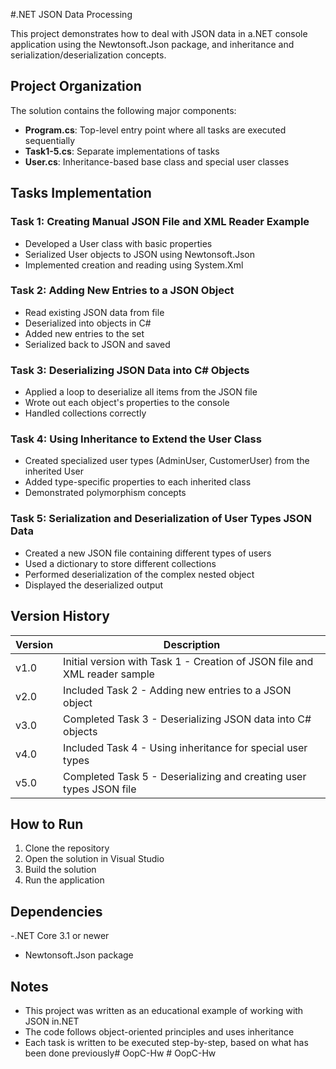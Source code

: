 #.NET JSON Data Processing

This project demonstrates how to deal with JSON data in a.NET console application using the Newtonsoft.Json package, and inheritance and serialization/deserialization concepts.

## Project Organization

The solution contains the following major components:

- **Program.cs**: Top-level entry point where all tasks are executed sequentially
- **Task1-5.cs**: Separate implementations of tasks
- **User.cs**: Inheritance-based base class and special user classes

## Tasks Implementation

### Task 1: Creating Manual JSON File and XML Reader Example
- Developed a User class with basic properties
- Serialized User objects to JSON using Newtonsoft.Json
- Implemented creation and reading using System.Xml

### Task 2: Adding New Entries to a JSON Object
- Read existing JSON data from file
- Deserialized into objects in C#
- Added new entries to the set
- Serialized back to JSON and saved

### Task 3: Deserializing JSON Data into C# Objects
- Applied a loop to deserialize all items from the JSON file
- Wrote out each object's properties to the console
- Handled collections correctly

### Task 4: Using Inheritance to Extend the User Class
- Created specialized user types (AdminUser, CustomerUser) from the inherited User
- Added type-specific properties to each inherited class
- Demonstrated polymorphism concepts

### Task 5: Serialization and Deserialization of User Types JSON Data
- Created a new JSON file containing different types of users
- Used a dictionary to store different collections
- Performed deserialization of the complex nested object
- Displayed the deserialized output

## Version History

| Version | Description |
|---------|-------------|
| v1.0    | Initial version with Task 1 - Creation of JSON file and XML reader sample
| v2.0    | Included Task 2 - Adding new entries to a JSON object |
| v3.0    | Completed Task 3 - Deserializing JSON data into C# objects |
| v4.0    | Included Task 4 - Using inheritance for special user types |
| v5.0    | Completed Task 5 - Deserializing and creating user types JSON file

## How to Run

1. Clone the repository
2. Open the solution in Visual Studio
3. Build the solution
4. Run the application

## Dependencies

-.NET Core 3.1 or newer
- Newtonsoft.Json package

## Notes

- This project was written as an educational example of working with JSON in.NET
- The code follows object-oriented principles and uses inheritance
- Each task is written to be executed step-by-step, based on what has been done previously#   O o p C - H w  
 #   O o p C - H w  
 